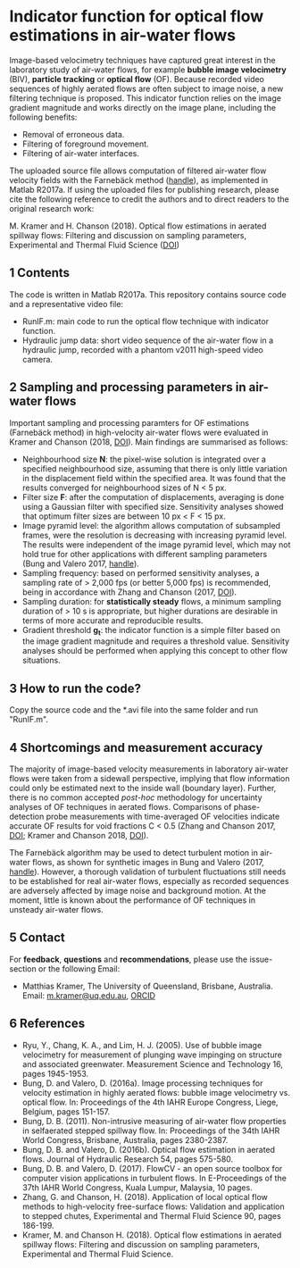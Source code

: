 Indicator function for optical flow estimations in air-water flows
==================================================================

Image-based velocimetry techniques have captured great interest in the laboratory study of air-water flows, for example **bubble image velocimetry** (BIV), **particle tracking** or **optical flow** (OF). Because recorded video sequences of highly aerated flows are often subject to image noise, a new filtering technique is proposed. This indicator function relies on the image gradient magnitude and works directly on the image plane, including the following benefits: 

- Removal of erroneous data.
- Filtering of foreground movement.
- Filtering of air-water interfaces.

The uploaded source file allows computation of filtered air-water flow velocity fields with the Farnebäck method ([handle](https://www.ida.liu.se/ext/WITAS-ev/Computer_Vision_Technologies/PaperInfo/farneback02.html)), as implemented in Matlab R2017a. If using the uploaded files for publishing research, please cite the following reference to credit the authors and to direct readers to the original research work:

M. Kramer and H. Chanson (2018). Optical flow estimations in aerated spillway flows: Filtering and discussion on
sampling parameters, Experimental and Thermal Fluid Science ([DOI](https://doi.org/10.1016/j.expthermflusci.2018.12.002))


1 Contents
----------
The code is written in Matlab R2017a. This repository contains source code and a representative video file:
- RunIF.m: main code to run the optical flow technique with indicator function.
- Hydraulic jump data: short video sequence of the air-water flow in a hydraulic jump, recorded with a phantom v2011 high-speed video camera.


2 Sampling and processing parameters in air-water flows
-------------------------------------------------------
Important sampling and processing paramters for OF estimations (Farnebäck method) in high-velocity air-water flows were evaluated in Kramer and Chanson (2018, [DOI](https://doi.org/10.1016/j.expthermflusci.2018.12.002)). Main findings are summarised as follows:

- Neighbourhood size **N**: the pixel-wise solution is integrated over a specified neighbourhood size, assuming
that there is only little variation in the displacement field within the specified area. It was found that the results converged for neighbourhood sizes of N < 5 px.
- Filter size **F**:  after the computation of displacements, averaging is done using a Gaussian filter with specified size. Sensitivity analyses showed that optimum filter sizes are between 10 px < F < 15 px. 
- Image pyramid level: the algorithm allows computation of subsampled frames, were the resolution is decreasing with increasing pyramid level. The results were independent of the image pyramid level, which may not hold true for other applications with different sampling parameters (Bung and Valero 2017,
[handle](http://hdl.handle.net/2268/214198)).
- Sampling frequency: based on performed sensitivity analyses, a sampling rate of > 2,000 fps (or better 5,000 fps) is recommended, being in accordance with Zhang and Chanson (2017, [DOI](https://doi.org/10.1016/j.expthermflusci.2017.09.010)).
- Sampling duration: for **statistically steady** flows, a minimum sampling duration of > 10 s is appropriate, but higher durations are desirable in terms of more accurate and reproducible results. 
- Gradient threshold **g<sub>t</sub>**: the indicator function is a simple filter based on the image gradient magnitude and requires a threshold value. Sensitivity analyses should be performed when applying this concept to other flow situations.

3 How to run the code?
----------------------
Copy the source code and the *.avi file into the same folder and run "RunIF.m".

4 Shortcomings and measurement accuracy
----------------------------------------
The majority of image-based velocity measurements in laboratory air-water flows were taken from a sidewall perspective, implying that flow information could only be estimated next to the inside wall (boundary layer). Further, there is no common accepted *post-hoc* methodology for uncertainty analyses of OF techniques in aerated flows. Comparisons of phase-detection probe measurements with time-averaged OF velocities indicate accurate OF results for void fractions C < 0.5 (Zhang and Chanson 2017, [DOI](https://doi.org/10.1016/j.expthermflusci.2017.09.010); Kramer and Chanson 2018, [DOI](https://doi.org/10.1016/j.expthermflusci.2018.12.002)). 

The Farnebäck algorithm may be used to detect turbulent motion in air-water flows, as shown for synthetic images in Bung and Valero (2017, [handle](http://hdl.handle.net/2268/214198)). However, a thorough validation of turbulent fluctuations still needs to be established for real air-water flows, especially as recorded sequences are adversely affected by image noise and background motion. At the moment, little is known about the performance of OF techniques in unsteady air-water flows. 


5 Contact
----------
For **feedback**, **questions** and **recommendations**, please use the issue-section or the following Email:

- Matthias Kramer, The University of Queensland, Brisbane, Australia. Email: m.kramer@uq.edu.au, [ORCID](https://orcid.org/0000-0001-5673-2751)


6 References
------------
- Ryu, Y., Chang, K. A., and Lim, H. J. (2005). Use of bubble image velocimetry
for measurement of plunging wave impinging on structure and associated greenwater. Measurement Science and Technology 16, pages 1945-1953.
- Bung, D. and Valero, D. (2016a). Image processing techniques for velocity estimation
in highly aerated flows: bubble image velocimetry vs. optical flow. In: Proceedings of the 4th IAHR Europe Congress, Liege, Belgium, pages 151-157.
- Bung, D. B. (2011). Non-intrusive measuring of air-water flow properties in selfaerated
stepped spillway flow. In: Proceedings of the 34th IAHR World Congress, Brisbane, Australia, pages 2380-2387.
- Bung, D. B. and Valero, D. (2016b). Optical flow estimation in aerated flows. Journal of Hydraulic Research 54, pages 575-580.
- Bung, D. B. and Valero, D. (2017). FlowCV - an open source toolbox for computer vision applications in turbulent flows. In E-Proceedings of the 37th IAHR World Congress, Kuala Lumpur, Malaysia, 10 pages.
- Zhang, G. and Chanson, H. (2018). Application of local optical flow methods to high-velocity free-surface flows: Validation and application to stepped chutes, Experimental and Thermal Fluid Science 90, pages 186-199.
- Kramer, M. and Chanson H. (2018). Optical flow estimations in aerated spillway flows: Filtering and discussion on
sampling parameters, Experimental and Thermal Fluid Science.


